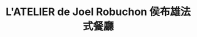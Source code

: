 ---
title: "L'ATELIER de Joel Robuchon 侯布雄法式餐廳"
description: "L'ATELIER de Joel Robuchon 侯布雄法式餐廳"
layout: shop
keywords:
  - 美食競賽
  - 台灣美食
  - 美食精選
datePublished: "2025-06-30"
dateModified: "2025-07-04"
city: "台北市"
district: "信義區"
address: "台北市信義區松仁路28號5樓"
phone: "0287292628"
geo: "25.03986254498836, 121.56761965397939"
google_map: "https://maps.app.goo.gl/FskDgajijNvH1QHW8"
footinder: "https://footinder.com.tw/%e5%8f%b0%e5%8c%97%e5%b8%82%e4%bf%a1%e7%be%a9%e5%8d%80/9247/"
official: "https://www.facebook.com/LatelierdeJoelRobuchonTaipei/"
award:
  - name: "500盤"
    year: "2024"
    entries:
      - dishes:
          - "Le Kampachi 青魽魚與酪梨韃靼佐薑黃芥末醬"

---